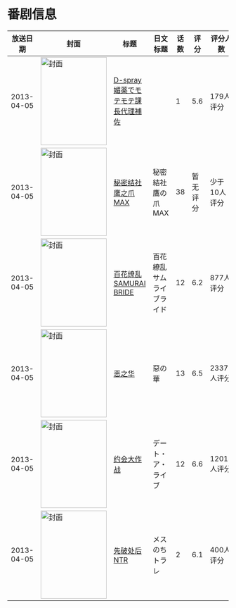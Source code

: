 # 番剧信息

|放送日期|封面|标题|日文标题|话数|评分|评分人数|
|---|---|---|---|---|---|---|
|2013-04-05|<img src="https://bangumi.tv/img/no_icon_subject.png" alt="封面" style="width:150px;height:200px;object-fit:cover;">|[D-spray 媚薬でモテモテ課長代理補佐](https://bangumi.tv/subject/76043)||1|5.6|179人评分|
|2013-04-05|<img src="https://lain.bgm.tv/pic/cover/c/72/3b/232975_KtRFB.jpg" alt="封面" style="width:150px;height:200px;object-fit:cover;">|[秘密结社 鹰之爪 MAX](https://bangumi.tv/subject/232975)|秘密結社鷹の爪 MAX|38|暂无评分|少于10人评分|
|2013-04-05|<img src="https://lain.bgm.tv/pic/cover/c/af/bc/48055_sI90L.jpg" alt="封面" style="width:150px;height:200px;object-fit:cover;">|[百花缭乱 SAMURAI BRIDE](https://bangumi.tv/subject/48055)|百花繚乱 サムライブライド|12|6.2|877人评分|
|2013-04-05|<img src="https://lain.bgm.tv/pic/cover/c/39/18/46307_17Zzm.jpg" alt="封面" style="width:150px;height:200px;object-fit:cover;">|[恶之华](https://bangumi.tv/subject/46307)|惡の華|13|6.5|2337人评分|
|2013-04-05|<img src="https://lain.bgm.tv/pic/cover/c/99/08/49131_CIPjC.jpg" alt="封面" style="width:150px;height:200px;object-fit:cover;">|[约会大作战](https://bangumi.tv/subject/49131)|デート・ア・ライブ|12|6.6|12014人评分|
|2013-04-05|<img src="https://bangumi.tv/img/no_icon_subject.png" alt="封面" style="width:150px;height:200px;object-fit:cover;">|[先破处后NTR](https://bangumi.tv/subject/72710)|メスのちトラレ|2|6.1|400人评分|
